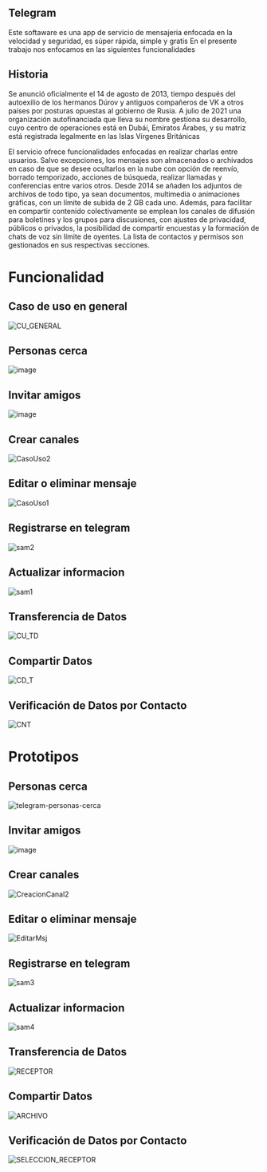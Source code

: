 ##  Telegram
Este softaware es una  app de servicio de mensajeria  enfocada en la velocidad y seguridad, es súper rápida, simple y gratis
En el presente trabajo nos enfocamos en las siguientes funcionalidades
## Historia
Se anunció oficialmente el 14 de agosto de 2013, tiempo después del autoexilio de los hermanos Dúrov y antiguos compañeros de VK a otros países por posturas opuestas al gobierno de Rusia. A julio de 2021 una organización autofinanciada que lleva su nombre gestiona su desarrollo, cuyo centro de operaciones está en Dubái, Emiratos Árabes, y su matriz está registrada legalmente en las Islas Vírgenes Británicas

El servicio ofrece funcionalidades enfocadas en realizar charlas entre usuarios. Salvo excepciones, los mensajes son almacenados o archivados en caso de que se desee ocultarlos en la nube con opción de reenvío, borrado temporizado, acciones de búsqueda, realizar llamadas y conferencias entre varios otros. Desde 2014 se añaden los adjuntos de archivos de todo tipo, ya sean documentos, multimedia o animaciones gráficas, con un límite de subida de 2 GB cada uno. Además, para facilitar en compartir contenido colectivamente se emplean los canales de difusión para boletines y los grupos para discusiones, con ajustes de privacidad, públicos o privados, la posibilidad de compartir encuestas y la formación de chats de voz sin límite de oyentes. La lista de contactos y permisos son gestionados en sus respectivas secciones.

# Funcionalidad 
## Caso de uso en general
![CU_GENERAL](https://user-images.githubusercontent.com/82779333/137084293-cecbf208-07e9-4f89-86b2-31f0910b0497.PNG)

## Personas cerca
![image](https://user-images.githubusercontent.com/92350303/137072873-58ec30d2-17f5-483b-a0eb-1a1f5ac9bacb.png)

## Invitar amigos
![image](https://user-images.githubusercontent.com/92350303/137073119-9ff10129-771b-4c4e-aa60-2dd3880f1120.png)

## Crear canales
![CasoUso2](https://user-images.githubusercontent.com/82779333/137085147-b9d04080-7276-4ebd-89a1-3b0b4467d8e0.PNG)

## Editar o eliminar mensaje
![CasoUso1](https://user-images.githubusercontent.com/82779333/137085163-84f1b033-afec-4776-8963-3b3aef9f193d.PNG)

## Registrarse en telegram
![sam2](https://user-images.githubusercontent.com/82779333/137235225-e5c10c27-0aa9-48d0-8f77-05cd9b3f22e8.PNG)

## Actualizar informacion
![sam1](https://user-images.githubusercontent.com/82779333/137235265-b7612c45-1628-4f77-96cc-1a9a0e3fe791.PNG)

## Transferencia de Datos 
![CU_TD](https://user-images.githubusercontent.com/74887550/137235759-2e65b153-2f19-4efc-91a1-7d372fa89ecf.png)

## Compartir Datos
![CD_T](https://user-images.githubusercontent.com/74887550/137235833-18643414-b35e-4882-abec-75ae77456870.png)

## Verificación de Datos por Contacto
![CNT](https://user-images.githubusercontent.com/74887550/137236272-ecfe8237-f138-44d5-b4d5-34adc3defcc6.png)


 
# Prototipos
## Personas cerca
![telegram-personas-cerca](https://user-images.githubusercontent.com/92350303/137069007-c5e6ca1e-a77b-4ffc-a67d-28da5e0cc9a4.jpg)

## Invitar amigos
![image](https://user-images.githubusercontent.com/92350303/137070905-9acfe99d-497a-4bb5-8151-f503339ed41c.png)

## Crear canales
![CreacionCanal2](https://user-images.githubusercontent.com/82779333/137085197-f280ed2f-7cac-4ddb-ab07-06fdd2b0b6d5.PNG)

## Editar o eliminar mensaje
![EditarMsj](https://user-images.githubusercontent.com/82779333/137085225-3961ea90-915e-4026-b165-830c071a0735.PNG)

## Registrarse en telegram
![sam3](https://user-images.githubusercontent.com/82779333/137235351-489f316d-49be-4698-bcc0-789232180120.PNG)

## Actualizar informacion
![sam4](https://user-images.githubusercontent.com/82779333/137235403-a8678cb1-787b-4cb0-8065-e4bf4eb4ae83.PNG)

## Transferencia de Datos 
![RECEPTOR](https://user-images.githubusercontent.com/82779333/137236593-872f915e-9506-433c-848e-711ea35d6a90.PNG)


## Compartir Datos
![ARCHIVO](https://user-images.githubusercontent.com/82779333/137236597-43e28339-76e4-4054-b6f9-4c19596418ed.PNG)


## Verificación de Datos por Contacto
![SELECCION_RECEPTOR](https://user-images.githubusercontent.com/82779333/137236609-b0e2777a-1137-45e2-ab6d-662db3b1e2f3.PNG)




